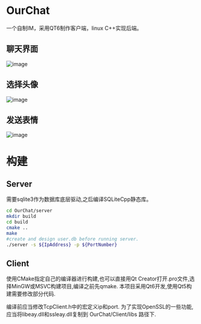 # OurChat

一个自制IM，采用QT6制作客户端，linux C++实现后端。
## 聊天界面
![image ](https://user-images.githubusercontent.com/118870803/236397577-fdee476e-43dc-4639-bf26-985f23f71f5b.png)

## 选择头像
![image](https://user-images.githubusercontent.com/118870803/236397873-4704059a-e0c8-4c22-a3ef-4ed00495eaf9.png)
## 发送表情
![image](https://github.com/flyjay123/OurChat/assets/118870803/e85c9496-9a64-48c6-981e-4504b3e134a3)

# 构建
## Server
需要sqlite3作为数据库底层驱动,之后编译SQLiteCpp静态库。
```bash
cd OurChat/server
mkdir build
cd build
cmake ..
make
#create and design user.db before running server.
./server -s ${IpAddress} -p ${PortNumber}
```

## Client
使用CMake指定自己的编译器进行构建,也可以直接用Qt Creator打开.pro文件,选择MinGW或MSVC构建项目,编译之前先qmake.
本项目采用Qt6开发,使用Qt5构建需要修改部分代码.

编译前应当修改TcpClient.h中的宏定义ip和port.
为了实现OpenSSL的一些功能,应当将libeay.dll和ssleay.dll复制到 OurChat/Client/libs 路径下.